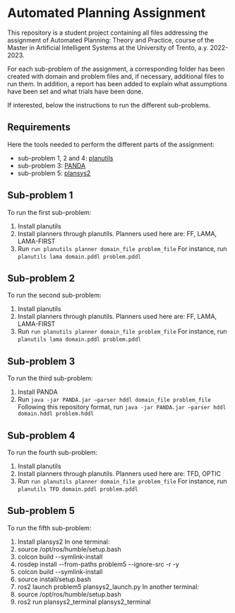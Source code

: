 # Automated Planning Assignment

This repository is a student project containing all files addressing the assignment of Automated Planning: Theory and Practice, course of the Master in Artificial Intelligent Systems at the University of Trento, a.y. 2022-2023.

For each sub-problem of the assignment, a corresponding folder has been created with domain and problem files and, if necessary, additional files to run them. In addition, a report has been added to explain what assumptions have been set and what trials have been done.

If interested, below the instructions to run the different sub-problems. 


## Requirements

Here the tools needed to perform the different parts of the assignment:
* sub-problem 1, 2 and 4: [planutils](https://github.com/AI-Planning/planutils)
* sub-problem 3: [PANDA](https://www.uni-ulm.de/en/in/ki/research/software/panda/panda-planning-system/)
* sub-problem 5: [plansys2](https://plansys2.github.io/) 

## Sub-problem 1

To run the first sub-problem:
1. Install planutils
2. Install planners through planutils. Planners used here are: FF, LAMA, LAMA-FIRST
4. Run ``run planutils planner domain_file problem_file``
For instance, run ``planutils lama domain.pddl problem.pddl``


## Sub-problem 2

To run the second sub-problem:
1. Install planutils
2. Install planners through planutils. Planners used here are: FF, LAMA, LAMA-FIRST
3. Run ``run planutils planner domain_file problem_file``
For instance, run ``planutils lama domain.pddl problem.pddl``


## Sub-problem 3
To run the third sub-problem:
1. Install PANDA
2. Run ``java -jar PANDA.jar –parser hddl domain_file problem_file``
Following this repository format, run ``java -jar PANDA.jar –parser hddl domain.hddl problem.hddl``

## Sub-problem 4

To run the fourth sub-problem:
1. Install planutils
2. Install planners through planutils. Planners used here are: TFD, OPTIC
3. Run ``run planutils planner domain_file problem_file``
For instance, run ``planutils TFD domain.pddl problem.pddl``


## Sub-problem 5

To run the fifth sub-problem:
1. Install plansys2
In one terminal: 
2. source /opt/ros/humble/setup.bash
3. colcon build --symlink-install
4. rosdep install --from-paths problem5 --ignore-src -r -y
5. colcon build --symlink-install
6. source install/setup.bash 
7. ros2 launch problem5 plansys2_launch.py
In another terminal:
8. source /opt/ros/humble/setup.bash
9. ros2 run plansys2_terminal plansys2_terminal
